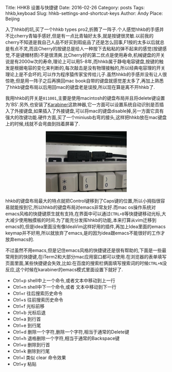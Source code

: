 Title: HHKB 设置与快捷键
Date: 2016-02-26
Category: posts
Tags: hhkb,keyboad
Slug: hhkb-settings-and-shortcut-keys
Author: Andy
Place: Beijing

入了hhkb的坑,买了一个hhkb types pro2,折腾了一阵子.个人感觉hhkb的手感并不比cherry青轴手感好,但是有一点比青轴好太多,就是按键很灵敏.以前我的cherry不知道是我自己人品不好买到瑕疵品了还是怎么回事,F1按的太多以后就总是有点不灵,而且Cherry的按键总是给人一种按下去粘粘的弹不起来的感觉(按键感觉,不是键帽材质)不是很清爽.比Cherry好的第二优点是使用寿命,机械键盘的开关说是有2000w次的寿命,理论上可以用5-8年,而hhkb属于静电电容键盘,按键的触发是根据电容的变化来判断的,每次敲击是没有物理接触的,所以经典电容理的开关理论上是不会坏的,可以作为程序猿传家宝传给儿子.虽然hhkb的手感并没有让人很惊艳,但是用一阵子之后再换回mac book自带的键盘就感觉差太多了,再加上熟悉了hhkb键盘布局以后用回mac的键盘老是误按,所以现在算是离不开hhkb了.

我用hhkb的开关是`011001`,主要是使用macintosh的键盘布局并且将delete键设置为'BS'.另外,也安装了[Karabiner](https://pqrs.org/osx/karabiner/index.html.en)这款神器,它一方面可以设置系统自动识别是否插入了外接键盘,如果插入了外接键盘,可以将mac的键盘disable掉,另一方面它具有强大的改键功能.硬件方面,买了一个miniusb右弯的接头,这样把hhkb放在mac键盘上的时候,线就不会弯曲到挡着屏幕了.

<p align="center">
<img src="/static/images/miniusb.jpg" alt="miniusb"  width="50%" class="img-responsive img-rounded"  title="An awesome picture caption!" />
</p>



hhkb的键盘布局最大的特点就把Control键移到了Caps键的位置,所以小拇指很容易就能按到它,所以hhkb的键盘布局对emacs非常友好.而mac os操作系统对emacs风格的快捷键原生就有支持,在界面中可以通过`CTRL+B`等快捷键移动光标,大大减少使用触摸板的时间.为了能充分发挥hhkb的功能,本来打算从vim迁移到emacs的,但是idea里面没有像IdeaVim这样好用的插件,再加上Idea里面的emacs keymap并不好用,所以就放弃了emacs,是的因为idea跟emacs不能很好的工作才放弃emacs的.

不过虽然不用emacs,但是记住emacs风格的快捷键还是很有帮助的,下面是一些最常用到的快捷键,在iTerm2和大部分mac应用窗口都可以使用.在浏览器的表单填写页面里面,某些快捷键会失效,比如:在百度的搜索栏俩面填写搜索词的时候`CTRL+N`没反应,这个时候在karabiner的emacs模式里面设置下就好了.

  - Ctrl+p shell中上一个命令,或者文本中移动到上一行
  - Ctrl+n shell中下一个命令,或者 文本中移动到下一行
  - Ctrl+r 往后搜索历史命令
  - Ctrl+s 往前搜索历史命令
  - Ctrl+f 光标前移
  - Ctrl+b 光标后退
  - Ctrl+a 到行首
  - Ctrl+e 到行尾
  - Ctrl+d 删除一个字符,删除一个字符,相当于通常的Delete键
  - Ctrl+h 退格删除一个字符,相当于通常的Backspace键
  - Ctrl+u 删除到行首
  - Ctrl+k 删除到行尾
  - Ctrl+l 类似 clear 命令效果
  - Ctrl+y 粘贴
  
[^1]:[码农神器HHKB Pro2入手与开箱](http://www.xiaozhou.net/got_hhkb_pro_2-2013-06-03.html)